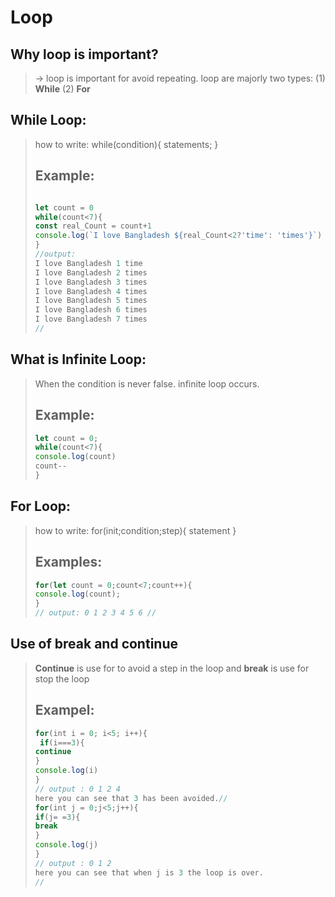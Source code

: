 # Loop
 ## Why loop is important?
> -> loop is important for avoid repeating.
> loop are majorly two types:
> (1) **While** (2) **For**
 ## While Loop:
> how to write: while(condition){
> statements;
> }
> ## Example:
> ```js
> 
> let count = 0
> while(count<7){
> const real_Count = count+1
> console.log(`I love Bangladesh ${real_Count<2?'time': 'times'}`)
> }
> //output: 
> I love Bangladesh 1 time
> I love Bangladesh 2 times
> I love Bangladesh 3 times
> I love Bangladesh 4 times
> I love Bangladesh 5 times
> I love Bangladesh 6 times
> I love Bangladesh 7 times
> //
 ## What is Infinite Loop:
> When the condition is never false. infinite loop occurs.
> ## Example:
> ```js
> let count = 0;
> while(count<7){
> console.log(count)
> count--
> }
## For Loop:
> how to write: for(init;condition;step){
> statement
> }
> ## Examples:
> ```js
> for(let count = 0;count<7;count++){
> console.log(count);
> }
> // output: 0 1 2 3 4 5 6 //
 ## Use of break and continue
> **Continue** is use for to avoid a step in the loop and **break** is use for stop the loop
> ## Exampel:
> ```js
> for(int i = 0; i<5; i++){
>  if(i===3){
> continue
> }
> console.log(i)
> }
> // output : 0 1 2 4 
> here you can see that 3 has been avoided.//
> for(int j = 0;j<5;j++){
> if(j= =3){
> break
> }
> console.log(j)
> }
> // output : 0 1 2 
> here you can see that when j is 3 the loop is over.
> //


